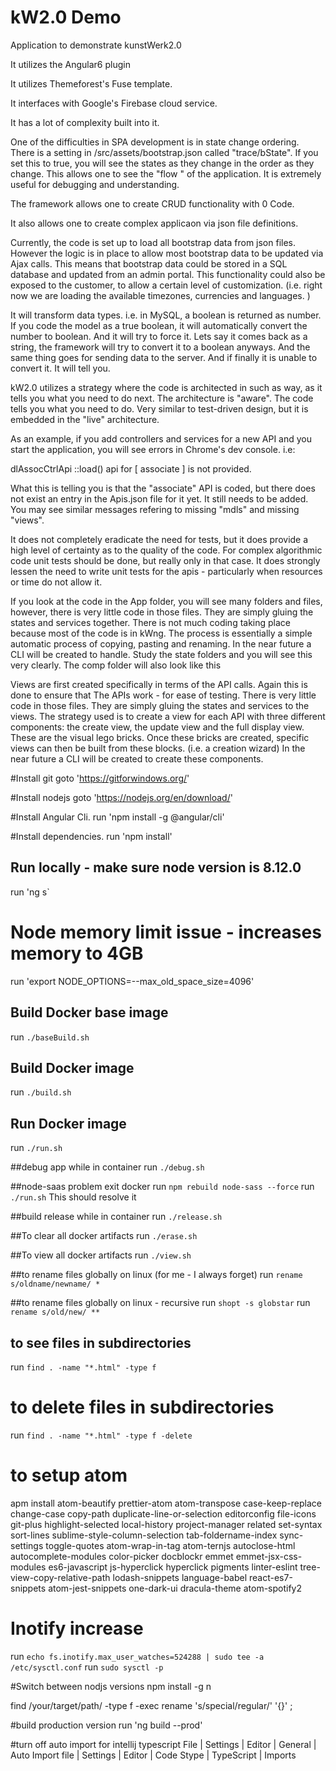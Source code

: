 
# kW2.0 Demo

Application to demonstrate kunstWerk2.0

It utilizes the Angular6 plugin

It utilizes Themeforest's Fuse template.

It interfaces with Google's Firebase cloud service.

It has a lot of complexity built into it.

One of the difficulties in SPA development is in state change ordering. There is a setting in /src/assets/bootstrap.json called "trace/bState".  If you set this to true, you will see the states as they change in the order as they change.  This allows one  to see the "flow " of the application.  It is extremely useful for debugging and understanding.

The framework allows one to create CRUD functionality with 0 Code.

It also allows one to create complex applicaon via json file definitions.

Currently, the code is set up to load all bootstrap data from json files.  However the logic is in place to allow most bootstrap data to be updated via Ajax calls.  This means that bootstrap data could be stored in a SQL database and updated from an admin portal.  This functionality could also be exposed to the customer, to allow a certain level of customization.  (i.e. right now we are loading the available timezones, currencies and languages. )

It will transform data types.  i.e. in MySQL, a boolean is returned as number.  If you code the model as a true boolean, it will automatically convert the number to boolean.  And it will try to force it.  Lets say it comes back as a string, the framework will try to convert it to a boolean anyways.  And the same thing goes for sending data to the server. And if finally it is unable to convert it. It will tell you.


kW2.0 utilizes a strategy where the code is architected in such as way, as it tells you what you need to do next.  The architecture is "aware".   The code tells you what you need to do.  Very similar to test-driven design, but it is embedded in the "live" architecture.

As an example, if you add controllers and services for a new API and you start the application, you will see errors in Chrome's dev console. i.e:

dlAssocCtrlApi ::load() api for [ associate ] is not provided.

What this is telling you is that the "associate" API is coded, but there does not exist an entry in the Apis.json file for it yet.  It still needs to be added. You may see similar messages refering to missing "mdls" and missing "views".

It does not completely eradicate the need for tests, but it does provide a high level of certainty as to the quality of the code.  For complex algorithmic code unit tests should be done, but really only in that case.  It does strongly lessen the need to write unit tests for the apis - particularly when resources or time do not allow it.

If you look at the code in the App folder, you will see many folders and files, however, there is very little code in those files.  They are simply gluing the states and services together.  There is not much coding taking place because most of the code is in kWng.  The process is essentially a simple automatic process of copying, pasting and renaming.  In the near future a CLI will be created to handle. Study the state folders and you will see this very clearly.  The comp folder will also look like this

Views are first created specifically in terms of the API calls. Again this is done to ensure that The APIs work - for ease of testing. There is very little code in those files.  They are simply gluing the states and services to the views.  The strategy used is to create a view for each API with three different components: the create view, the update view and the full display view.  These are the visual lego bricks.  Once these bricks are created, specific views can then be built from these blocks. (i.e. a creation wizard)  In the near future a CLI will be created to create these components.


#Install git
goto 'https://gitforwindows.org/'

#Install nodejs
goto 'https://nodejs.org/en/download/'

#Install Angular Cli. 
run 'npm install -g @angular/cli'

#Install dependencies. 
run 'npm install'

## Run locally - make sure node version is 8.12.0
run 'ng s`

# Node memory limit issue - increases memory to 4GB
run 'export NODE_OPTIONS=--max_old_space_size=4096'

## Build Docker base image
run `./baseBuild.sh`

## Build Docker image
run `./build.sh`

## Run Docker image
run `./run.sh`

##debug app while in container
run `./debug.sh`

##node-saas problem
exit docker
run `npm rebuild node-sass --force`
run `./run.sh`
This should resolve it

##build release while in container
run `./release.sh`

##To clear all docker artifacts
run `./erase.sh`

##To view all docker artifacts
run `./view.sh`

##to rename files globally on linux (for me - I always forget)
run `rename s/oldname/newname/ *`

##to rename files globally on linux - recursive
run `shopt -s globstar`
run `rename s/old/new/ **`

## to see files in subdirectories
run `find . -name "*.html" -type f`

# to delete files in subdirectories
run `find . -name "*.html" -type f -delete`

# to setup atom

 apm install atom-beautify prettier-atom  atom-transpose case-keep-replace change-case copy-path duplicate-line-or-selection editorconfig file-icons git-plus highlight-selected local-history project-manager related set-syntax sort-lines sublime-style-column-selection tab-foldername-index sync-settings toggle-quotes atom-wrap-in-tag atom-ternjs autoclose-html autocomplete-modules color-picker docblockr emmet emmet-jsx-css-modules es6-javascript js-hyperclick hyperclick pigments linter-eslint tree-view-copy-relative-path lodash-snippets language-babel react-es7-snippets atom-jest-snippets one-dark-ui dracula-theme atom-spotify2

 # Inotify increase
run `echo fs.inotify.max_user_watches=524288 | sudo tee -a /etc/sysctl.conf`
run `sudo sysctl -p`

#Switch between nodjs versions
npm install -g n

find /your/target/path/ -type f -exec rename 's/special/regular/' '{}' \;

#build production version
run 'ng build --prod'

#turn off auto import for intellij typescript
File | Settings | Editor | General | Auto Import
file | Settings | Editor | Code Stype | TypeScript | Imports
